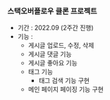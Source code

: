 ### 스택오버플로우 클론 프로젝트

* 기간 : 2022.09 (2주간 진행)
* 기능 : 
  * 게시글 업로드, 수정, 삭제
  * 게시글 댓글 기능
  * 게시글 좋아요 기능
  * 태그 기능
    * 태그 검색 기능 구현
  * 메인 페이지 페이징 기능 구현
